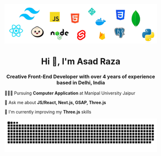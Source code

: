 ![Programming logos](./public/logos.png)

<h1 align="center">Hi 👋, I'm Asad Raza</h1>

<h3 align="center">Creative Front-End Developer with over 4 years of experience based in Delhi, India</h3>

👨🏼‍🎓 Pursuing **Computer Application** at Manipal University Jaipur

💬 Ask me about **JS/React, Next.js, GSAP, Three.js**
  
🌱 I'm currently improving my **Three.js** skills

<picture>
  <source media="(prefers-color-scheme: dark)" srcset="https://raw.githubusercontent.com/asadcodex/asadcodex/output/github-snake-dark.svg" />
  <source media="(prefers-color-scheme: light)" srcset="https://raw.githubusercontent.com/asadcodex/asadcodex/output/github-snake.svg" />
  <img alt="github-snake" src="https://raw.githubusercontent.com/asadcodex/asadcodex/output/github-snake.svg" />
</picture>